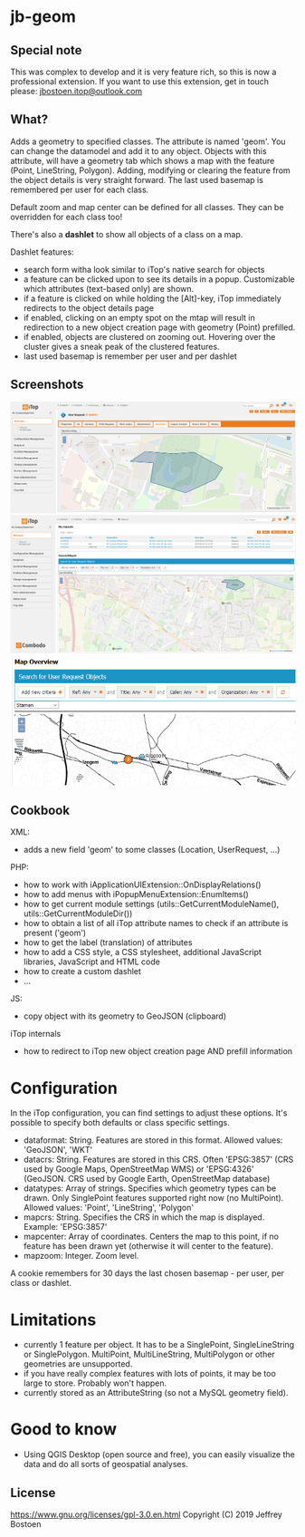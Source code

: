 # jb-geom

## Special note
This was complex to develop and it is very feature rich, so this is now a professional extension.
If you want to use this extension, get in touch please: jbostoen.itop@outlook.com


## What?
Adds a geometry to specified classes. The attribute is named 'geom'. You can change the datamodel and add it to any object.
Objects with this attribute, will have a geometry tab which shows a map with the feature (Point, LineString, Polygon).
Adding, modifying or clearing the feature from the object details is very straight forward.
The last used basemap is remembered per user for each class.

Default zoom and map center can be defined for all classes. They can be overridden for each class too!

There's also a **dashlet** to show all objects of a class on a map.

Dashlet features:
* search form witha look similar to iTop's native search for objects
* a feature can be clicked upon to see its details in a popup. Customizable which attributes (text-based only) are shown.
* if a feature is clicked on while holding the [Alt]-key, iTop immediately redirects to the object details page
* if enabled, clicking on an empty spot on the mtap will result in redirection to a new object creation page with geometry (Point) prefilled.
* if enabled, objects are clustered on zooming out. Hovering over the cluster gives a sneak peak of the clustered features.
* last used basemap is remember per user and per dashlet


## Screenshots
![Object details](docs/20190711_object_details.PNG)
![Dashlet](docs/20190711_dashlet.PNG)
![Clustering and basemap](docs/20190824_basemap_and_clustering.PNG)

## Cookbook
XML: 
* adds a new field 'geom' to some classes (Location, UserRequest, ...)

PHP: 
* how to work with iApplicationUIExtension::OnDisplayRelations()
* how to add menus with iPopupMenuExtension::EnumItems()
* how to get current module settings (utils::GetCurrentModuleName(), utils::GetCurrentModuleDir())
* how to obtain a list of all iTop attribute names to check if an attribute is present ('geom')
* how to get the label (translation) of attributes
* how to add a CSS style, a CSS stylesheet, additional JavaScript libraries, JavaScript and HTML code
* how to create a custom dashlet
* ...

JS:
* copy object with its geometry to GeoJSON (clipboard)

iTop internals
* how to redirect to iTop new object creation page AND prefill information


# Configuration
In the iTop configuration, you can find settings to adjust these options.
It's possible to specify both defaults or class specific settings.

* dataformat: String. Features are stored in this format. Allowed values: 'GeoJSON', 'WKT'
* datacrs: String. Features are stored in this CRS. Often 'EPSG:3857' (CRS used by Google Maps, OpenStreetMap WMS) or 'EPSG:4326' (GeoJSON. CRS used by Google Earth, OpenStreetMap database)
* datatypes: Array of strings. Specifies which geometry types can be drawn. Only SinglePoint features supported right now (no MultiPoint). Allowed values: 'Point', 'LineString', 'Polygon'
* mapcrs: String. Specifies the CRS in which the map is displayed. Example: 'EPSG:3857'
* mapcenter: Array of coordinates. Centers the map to this point, if no feature has been drawn yet (otherwise it will center to the feature).
* mapzoom: Integer. Zoom level.

A cookie remembers for 30 days the last chosen basemap - per user, per class or dashlet.

# Limitations
* currently 1 feature per object. It has to be a SinglePoint, SingleLineString or SinglePolygon. MultiPoint, MultiLineString, MultiPolygon or other geometries are unsupported.
* if you have really complex features with lots of points, it may be too large to store. Probably won't happen.
* currently stored as an AttributeString (so not a MySQL geometry field).


# Good to know
* Using QGIS Desktop (open source and free), you can easily visualize the data and do all sorts of geospatial analyses.

## License
https://www.gnu.org/licenses/gpl-3.0.en.html
Copyright (C) 2019 Jeffrey Bostoen

